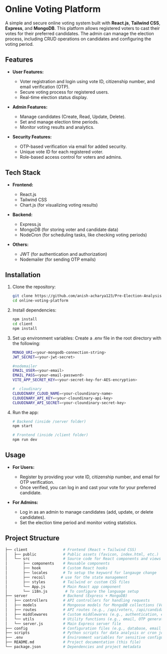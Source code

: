 # Online Voting Platform

A simple and secure online voting system built with **React.js**, **Tailwind CSS**, **Express**, and **MongoDB**. This platform allows registered voters to cast their votes for their preferred candidates. The admin can manage the election process, including CRUD operations on candidates and configuring the voting period.

## Features

- **User Features:**
  - Voter registration and login using vote ID, citizenship number, and email verification (OTP).
  - Secure voting process for registered users.
  - Real-time election status display.
  
- **Admin Features:**
  - Manage candidates (Create, Read, Update, Delete).
  - Set and manage election time periods.
  - Monitor voting results and analytics.

- **Security Features:**
  - OTP-based verification via email for added security.
  - Unique vote ID for each registered voter.
  - Role-based access control for voters and admins.

## Tech Stack

- **Frontend:**
  - React.js
  - Tailwind CSS
  - Chart.js (for visualizing voting results)
  
- **Backend:**
  - Express.js
  - MongoDB (for storing voter and candidate data)
  - NodeCron (for scheduling tasks, like checking voting periods)
  
- **Others:**
  - JWT (for authentication and authorization)
  - Nodemailer (for sending OTP emails)

## Installation

1. Clone the repository:
   ```bash
   git clone https://github.com/anish-acharya123/Pre-Election-Analysis
   cd online-voting-platform

2. Install dependencies:
   ```bash
   npm install
   cd client
   npm install

3. Set up environment variables: Create a .env file in the root directory with the following:
   ```bash
   MONGO_URI=<your-mongodb-connection-string>
   JWT_SECRET=<your-jwt-secret>

   #nodemailer
   EMAIL_USER=<your-email>
   EMAIL_PASS=<your-email-password>
   VITE_APP_SECRET_KEY=<your-secret-key-for-AES-encryption>

   #  cloudinary
   CLOUDINARY_CLOUD_NAME=<your-cloundinary-name>
   CLOUDINARY_API_KEY=<your-cloundinary-api-key>
   CLOUDINARY_API_SECRET=<your-cloundinary-secret-key>

4. Run the app:
   ```bash
   # Backend (inside /server folder)
   npm start

   # Frontend (inside /client folder)
   npm run dev

## Usage

- **For Users:**
  - Register by providing your vote ID, citizenship number, and email for OTP verification.
  - Once verified, you can log in and cast your vote for your preferred candidate.

- **For Admins:**
  - Log in as an admin to manage candidates (add, update, or delete candidates).
  - Set the election time period and monitor voting statistics.


## Project Structure

```bash
├── client                # Frontend (React + Tailwind CSS)
│   ├── public            # Public assets (favicon, index.html, etc.)
│   └── src               # Source code for React components and views
│       ├── components    # Reusable components
│       ├── hook          # Custom React hooks
│       ├── locales       # To setup the keyword for langauge change
│       ├── recoil       # use for the state management 
│       ├── styles        # Tailwind or custom CSS files
│       └── App.js        # Main React app component
│       └── i18n.js        # To configure the language setup
├── server                # Backend (Express + MongoDB)
│   ├── controllers       # API controllers for handling requests
│   ├── models            # Mongoose models for MongoDB collections (Voters, Candidates)
│   ├── routes            # API routes (e.g., /api/voters, /api/candidates)
│   ├── middlewares       # Custom middlewares (e.g., authentication, error handling)
│   └── utils             # Utility functions (e.g., email, OTP generation)
│   └── server.js         # Main Express server file
├── config                # Configuration files (e.g., database, email service)
├── scripts               # Python scripts for data analysis or cron jobs
├── .env                  # Environment variables for sensitive configurations
├── README.md             # Project documentation (this file)
└── package.json          # Dependencies and project metadata  